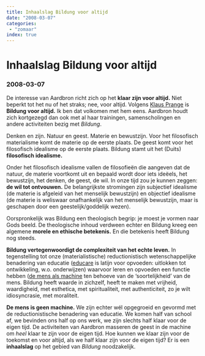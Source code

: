 ```yaml
---
title: Inhaalslag Bildung voor altijd
date: "2008-03-07"
categories:
 - "zomaar"
index: true
---
```

# Inhaalslag Bildung voor altijd
### 2008-03-07

De interesse van Aardbron richt zich op het **klaar zijn voor altijd.** Niet beperkt tot het nu of het straks; nee, voor altijd. Volgens [Klaus Prange](https://de.wikipedia.org/wiki/Klaus_Prange) is **Bildung voor altijd.** Ik ben dat volkomen met hem eens. Aardbron houdt zich kortgezegd dan ook met al haar trainingen, samenscholingen en andere activiteiten bezig met _Bildung_.

Denken en zijn. Natuur en geest. Materie en bewustzijn. Voor het filosofisch materialisme komt de materie op de eerste plaats. De geest komt voor het filosofisch idealisme op de eerste plaats. Bildung stamt uit het (Duits) **filosofisch idealisme.**

Onder het filosofisch idealisme vallen de filosofieën die aangeven dat de natuur, de materie voortkomt uit en bepaald wordt door iets ideëels, het bewustzijn, het denken, de geest, de wil. In onze tijd zou je kunnen zeggen: **de wil tot ontvouwen.** De belangrijkste stromingen zijn subjectief idealisme (de materie is afgeleid van het menselijk bewustzijn) en objectief idealisme (de materie is weliswaar onafhankelijk van het menselijk bewustzijn, maar is geschapen door een geestelijk/goddelijk wezen).

Oorspronkelijk was Bildung een theologisch begrip: je moest je vormen naar Gods beeld. De theologische inhoud verdween echter en Bildung kreeg een algemene **morele en ethische betekenis.** En die betekenis heeft Bildung nog steeds.

**Bildung vertegenwoordigt de complexiteit van het echte leven.** In tegenstelling tot onze (materialistische) reductionistisch wetenschappelijke benadering van educatie ([educare](http://www.educare.nl) is latijn voor opvoeden: uitlokken tot ontwikkeling, w.o. onderwijzen) waarvoor leren en opvoeden een functie hebben ([de mens als machine](https://www.google.nl/books/edition/De_machinemens/JiylgHUJcLgC?hl=nl&gbpv=1&dq=mens+als+machine+mettrie&pg=PA89&printsec=frontcover) ten behoeve van de ‘soortelijkheid’ van de mens. Bildung heeft waarde in zichzelf, heeft te maken met vrijheid, waardigheid, met esthetica, met spiritualiteit, met authenticiteit, zo je wilt idiosyncrasie, met moraliteit.

**De mens is geen machine.** We zijn echter wél opgegroeid en gevormd met de reductionistische benadering van educatie. We komen half van school af, we bevinden ons half op ons werk, we zijn slechts half klaar voor de eigen tijd. De activiteiten van Aardbron masseren de geest in de machine om _heel_ klaar te zijn voor de eigen tijd. Hoe kunnen we klaar zijn voor de toekomst en voor altijd, als we half klaar zijn voor de eigen tijd? Er is een **inhaalslag** op het gebied van _Bildung_ noodzakelijk.
